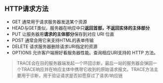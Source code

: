 ## HTTP请求方法
* GET 通常用于请求服务器发送某个资源
* HEAD与GET类似，服务器在响应中只**返回首部，不返回实体的主体部分**
* PUT 让服务器用**请求的主体部分**保存到对应 URI 位直
* POST 通常会用它来支持HTML的表单传输
* DELETE 请求服务器删除请求URI指定的资源
* OPTIONS 允许客户端擦好看服务器性能。查询相应URI支持的 HTTP 方法。


> TRACE会在目的服务器端发起一个环回诊断，最后一站的服务器会弹回一个TRACE响应并在响应主体中携带它收到的原始请求报文。TRACE方法主要用于诊断，用于验证请求是否如愿穿过了请求/响应链
